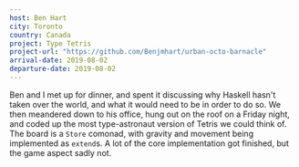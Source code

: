 ```yaml
---
host: Ben Hart
city: Toronto
country: Canada
project: Type Tetris
project-url: "https://github.com/Benjmhart/urban-octo-barnacle"
arrival-date: 2019-08-02
departure-date: 2019-08-02
---
```


Ben and I met up for dinner, and spent it discussing why Haskell hasn't taken
over the world, and what it would need to be in order to do so. We then
meandered down to his office, hung out on the roof on a Friday night, and coded
up the most type-astronaut version of Tetris we could think of. The board is a
`Store` comonad, with gravity and movement being implemented as `extend`s. A lot
of the core implementation got finished, but the game aspect sadly not.

